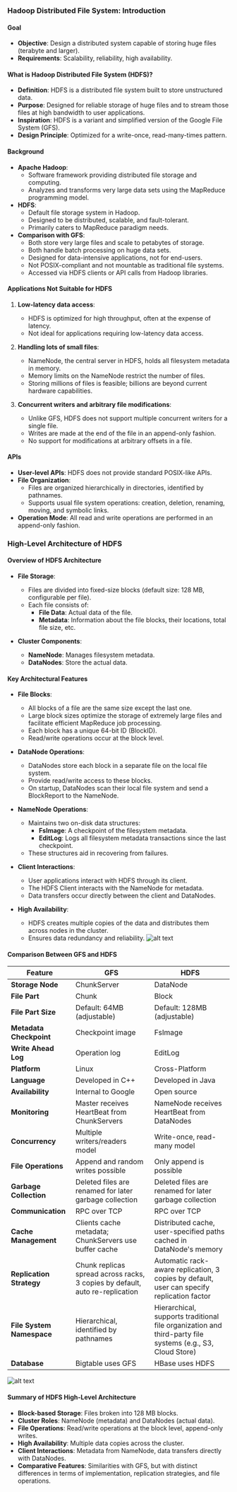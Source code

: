 ### Hadoop Distributed File System: Introduction

#### Goal
- **Objective**: Design a distributed system capable of storing huge files (terabyte and larger).
- **Requirements**: Scalability, reliability, high availability.

#### What is Hadoop Distributed File System (HDFS)?
- **Definition**: HDFS is a distributed file system built to store unstructured data.
- **Purpose**: Designed for reliable storage of huge files and to stream those files at high bandwidth to user applications.
- **Inspiration**: HDFS is a variant and simplified version of the Google File System (GFS).
- **Design Principle**: Optimized for a write-once, read-many-times pattern.

#### Background
- **Apache Hadoop**: 
  - Software framework providing distributed file storage and computing.
  - Analyzes and transforms very large data sets using the MapReduce programming model.
- **HDFS**: 
  - Default file storage system in Hadoop.
  - Designed to be distributed, scalable, and fault-tolerant.
  - Primarily caters to MapReduce paradigm needs.
- **Comparison with GFS**:
  - Both store very large files and scale to petabytes of storage.
  - Both handle batch processing on huge data sets.
  - Designed for data-intensive applications, not for end-users.
  - Not POSIX-compliant and not mountable as traditional file systems.
  - Accessed via HDFS clients or API calls from Hadoop libraries.

#### Applications Not Suitable for HDFS
1. **Low-latency data access**:
   - HDFS is optimized for high throughput, often at the expense of latency.
   - Not ideal for applications requiring low-latency data access.

2. **Handling lots of small files**:
   - NameNode, the central server in HDFS, holds all filesystem metadata in memory.
   - Memory limits on the NameNode restrict the number of files.
   - Storing millions of files is feasible; billions are beyond current hardware capabilities.

3. **Concurrent writers and arbitrary file modifications**:
   - Unlike GFS, HDFS does not support multiple concurrent writers for a single file.
   - Writes are made at the end of the file in an append-only fashion.
   - No support for modifications at arbitrary offsets in a file.

#### APIs
- **User-level APIs**: HDFS does not provide standard POSIX-like APIs.
- **File Organization**:
  - Files are organized hierarchically in directories, identified by pathnames.
  - Supports usual file system operations: creation, deletion, renaming, moving, and symbolic links.
- **Operation Mode**: All read and write operations are performed in an append-only fashion.



### High-Level Architecture of HDFS

#### Overview of HDFS Architecture
- **File Storage**:
  - Files are divided into fixed-size blocks (default size: 128 MB, configurable per file).
  - Each file consists of:
    - **File Data**: Actual data of the file.
    - **Metadata**: Information about the file blocks, their locations, total file size, etc.

- **Cluster Components**:
  - **NameNode**: Manages filesystem metadata.
  - **DataNodes**: Store the actual data.

#### Key Architectural Features

- **File Blocks**:
  - All blocks of a file are the same size except the last one.
  - Large block sizes optimize the storage of extremely large files and facilitate efficient MapReduce job processing.
  - Each block has a unique 64-bit ID (BlockID).
  - Read/write operations occur at the block level.

- **DataNode Operations**:
  - DataNodes store each block in a separate file on the local file system.
  - Provide read/write access to these blocks.
  - On startup, DataNodes scan their local file system and send a BlockReport to the NameNode.

- **NameNode Operations**:
  - Maintains two on-disk data structures:
    - **FsImage**: A checkpoint of the filesystem metadata.
    - **EditLog**: Logs all filesystem metadata transactions since the last checkpoint.
  - These structures aid in recovering from failures.

- **Client Interactions**:
  - User applications interact with HDFS through its client.
  - The HDFS Client interacts with the NameNode for metadata.
  - Data transfers occur directly between the client and DataNodes.

- **High Availability**:
  - HDFS creates multiple copies of the data and distributes them across nodes in the cluster.
  - Ensures data redundancy and reliability.
![alt text](https://github.com/madhavkosi/designPatterningolang/blob/main/SystemDesign/image%20folder/hdfs2.svg)

#### Comparison Between GFS and HDFS

| Feature | GFS | HDFS |
|---------|-----|------|
| **Storage Node** | ChunkServer | DataNode |
| **File Part** | Chunk | Block |
| **File Part Size** | Default: 64MB (adjustable) | Default: 128MB (adjustable) |
| **Metadata Checkpoint** | Checkpoint image | FsImage |
| **Write Ahead Log** | Operation log | EditLog |
| **Platform** | Linux | Cross-Platform |
| **Language** | Developed in C++ | Developed in Java |
| **Availability** | Internal to Google | Open source |
| **Monitoring** | Master receives HeartBeat from ChunkServers | NameNode receives HeartBeat from DataNodes |
| **Concurrency** | Multiple writers/readers model | Write-once, read-many model |
| **File Operations** | Append and random writes possible | Only append is possible |
| **Garbage Collection** | Deleted files are renamed for later garbage collection | Deleted files are renamed for later garbage collection |
| **Communication** | RPC over TCP | RPC over TCP |
| **Cache Management** | Clients cache metadata; ChunkServers use buffer cache | Distributed cache, user-specified paths cached in DataNode's memory |
| **Replication Strategy** | Chunk replicas spread across racks, 3 copies by default, auto re-replication | Automatic rack-aware replication, 3 copies by default, user can specify replication factor |
| **File System Namespace** | Hierarchical, identified by pathnames | Hierarchical, supports traditional file organization and third-party file systems (e.g., S3, Cloud Store) |
| **Database** | Bigtable uses GFS | HBase uses HDFS |
![alt text](https://github.com/madhavkosi/designPatterningolang/blob/main/SystemDesign/image%20folder/hdfs1.svg)

#### Summary of HDFS High-Level Architecture
- **Block-based Storage**: Files broken into 128 MB blocks.
- **Cluster Roles**: NameNode (metadata) and DataNodes (actual data).
- **File Operations**: Read/write operations at the block level, append-only writes.
- **High Availability**: Multiple data copies across the cluster.
- **Client Interactions**: Metadata from NameNode, data transfers directly with DataNodes.
- **Comparative Features**: Similarities with GFS, but with distinct differences in terms of implementation, replication strategies, and file operations.